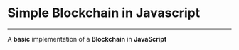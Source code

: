 # Simple Blockchain in Javascript

---

A **basic** implementation of a **Blockchain** in **JavaScript**
